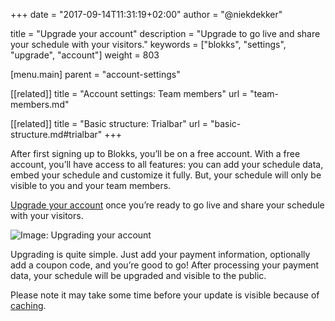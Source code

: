 +++
date            = "2017-09-14T11:31:19+02:00"
author          = "@niekdekker"

title           = "Upgrade your account"
description     = "Upgrade to go live and share your schedule with your visitors."
keywords        = ["blokks", "settings", "upgrade", "account"]
weight          = 803

[menu.main]
parent          = "account-settings"

[[related]]
title = "Account settings: Team members"
url = "team-members.md"

[[related]]
title = "Basic structure: Trialbar"
url = "basic-structure.md#trialbar"
+++

After first signing up to Blokks, you’ll be on a free account. With a free account, you’ll have access to all features: you can add your schedule data, embed your schedule and customize it fully. But, your schedule will only be visible to you and your team members.

[Upgrade your account](https://blokks.co/manage/upgrades) once you’re ready to go live and share your schedule with your visitors.

![Image: Upgrading your account](https://blokks.co/docs/images/image.png)

Upgrading is quite simple. Just add your payment information, optionally add a coupon code, and you’re good to go! After processing your payment data, your schedule will be upgraded and visible to the public.

<span class='note'>Please note it may take some time before your update is visible because of [caching](http://configure/cache).</span>